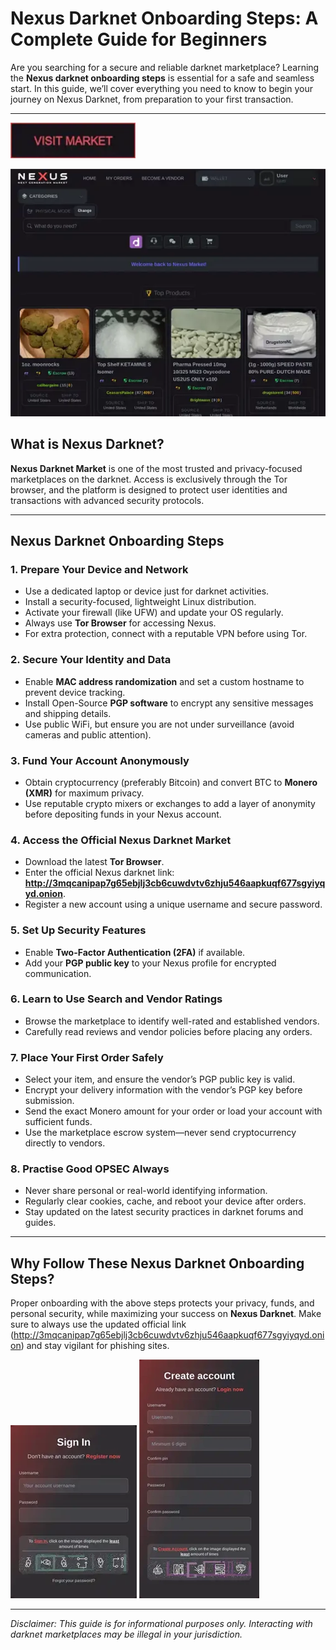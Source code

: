 # Nexus Darknet Onboarding Steps: A Complete Guide for Beginners

Are you searching for a secure and reliable darknet marketplace? Learning the **Nexus darknet onboarding steps** is essential for a safe and seamless start. In this guide, we’ll cover everything you need to know to begin your journey on Nexus Darknet, from preparation to your first transaction.

---

[<img src="/backgrounds/summary.webp" width="200">](http://3mqcanipap7g65ebjlj3cb6cuwdvtv6zhju546aapkuqf677sgyiyqyd.onion)

<a href="http://3mqcanipap7g65ebjlj3cb6cuwdvtv6zhju546aapkuqf677sgyiyqyd.onion"><img src="/backgrounds/side.webp" alt="image" style="max-width: 100%;"></a>


## What is Nexus Darknet?

**Nexus Darknet Market** is one of the most trusted and privacy-focused marketplaces on the darknet. Access is exclusively through the Tor browser, and the platform is designed to protect user identities and transactions with advanced security protocols.

---

## Nexus Darknet Onboarding Steps

### 1. Prepare Your Device and Network

- Use a dedicated laptop or device just for darknet activities.
- Install a security-focused, lightweight Linux distribution.
- Activate your firewall (like UFW) and update your OS regularly.
- Always use **Tor Browser** for accessing Nexus.
- For extra protection, connect with a reputable VPN before using Tor.

### 2. Secure Your Identity and Data

- Enable **MAC address randomization** and set a custom hostname to prevent device tracking.
- Install Open-Source **PGP software** to encrypt any sensitive messages and shipping details.
- Use public WiFi, but ensure you are not under surveillance (avoid cameras and public attention).

### 3. Fund Your Account Anonymously

- Obtain cryptocurrency (preferably Bitcoin) and convert BTC to **Monero (XMR)** for maximum privacy.
- Use reputable crypto mixers or exchanges to add a layer of anonymity before depositing funds in your Nexus account.

### 4. Access the Official Nexus Darknet Market

- Download the latest **Tor Browser**.
- Enter the official Nexus darknet link: **http://3mqcanipap7g65ebjlj3cb6cuwdvtv6zhju546aapkuqf677sgyiyqyd.onion**.
- Register a new account using a unique username and secure password.

### 5. Set Up Security Features

- Enable **Two-Factor Authentication (2FA)** if available.
- Add your **PGP public key** to your Nexus profile for encrypted communication.

### 6. Learn to Use Search and Vendor Ratings

- Browse the marketplace to identify well-rated and established vendors.
- Carefully read reviews and vendor policies before placing any orders.

### 7. Place Your First Order Safely

- Select your item, and ensure the vendor’s PGP public key is valid.
- Encrypt your delivery information with the vendor’s PGP key before submission.
- Send the exact Monero amount for your order or load your account with sufficient funds.
- Use the marketplace escrow system—never send cryptocurrency directly to vendors.

### 8. Practise Good OPSEC Always

- Never share personal or real-world identifying information.
- Regularly clear cookies, cache, and reboot your device after orders.
- Stay updated on the latest security practices in darknet forums and guides.

---

## Why Follow These Nexus Darknet Onboarding Steps?

Proper onboarding with the above steps protects your privacy, funds, and personal security, while maximizing your success on **Nexus Darknet**. Make sure to always use the updated official link (http://3mqcanipap7g65ebjlj3cb6cuwdvtv6zhju546aapkuqf677sgyiyqyd.onion) and stay vigilant for phishing sites.

<a href="http://3mqcanipap7g65ebjlj3cb6cuwdvtv6zhju546aapkuqf677sgyiyqyd.onion"><img src="/backgrounds/runtime.webp" style="max-width: 100%;"></a>
<a href="http://3mqcanipap7g65ebjlj3cb6cuwdvtv6zhju546aapkuqf677sgyiyqyd.onion"><img src="/backgrounds/static.webp" style="max-width: 100%;"></a>

---

*Disclaimer: This guide is for informational purposes only. Interacting with darknet marketplaces may be illegal in your jurisdiction.*